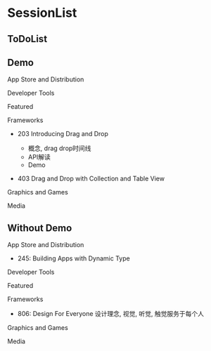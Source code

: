 # SessionList

## ToDoList

## Demo

App Store and Distribution

Developer Tools

Featured

Frameworks

* 203 Introducing Drag and Drop  
  * 概念, drag drop时间线  
  * API解读  
  * Demo

* 403 Drag and Drop with Collection and Table View

Graphics and Games

Media

## Without Demo

App Store and Distribution

* 245: Building Apps with Dynamic Type

Developer Tools

Featured

Frameworks

* 806: Design For Everyone  设计理念, 视觉, 听觉, 触觉服务于每个人

Graphics and Games

Media
